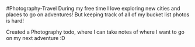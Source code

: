 #Photography-Travel
During my free time I love exploring new cities and places to go on adventures! But keeping track of all of my bucket list photos is hard!

Created a Photography todo, where I can take notes of where I want to go on my next adventure :D